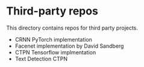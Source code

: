 # Third-party repos

This directory contains repos for third party projects.

- CRNN PyTorch implementation
- Facenet implementation by David Sandberg
- CTPN Tensorflow implmentation
- Text Detection CTPN 
